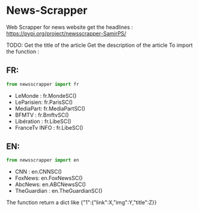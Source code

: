 # News-Scrapper
Web Scrapper for  news website get the headlines : https://pypi.org/project/newsscrapper-SamirPS/

TODO: Get the title of the article
      Get the description of the article
To import the function :
## FR:
```python
from newsscrapper import fr
```
* LeMonde : fr.MondeSC()
* LeParisien: fr.ParisSC()
* MediaPart: fr.MediaPartSC()
* BFMTV : fr.BmftvSC()
* Libération : fr.LibeSC()
* FranceTv INFO : fr.LibeSC()


## EN:
```python
from newsscrapper import en
```
* CNN :  en.CNNSC()
* FoxNews: en.FoxNewsSC()
* AbcNews: en.ABCNewsSC()
* TheGuardian : en.TheGuardianSC()

The function return  a dict like {"1":{"link":X,"img":Y,"title":Z}}

